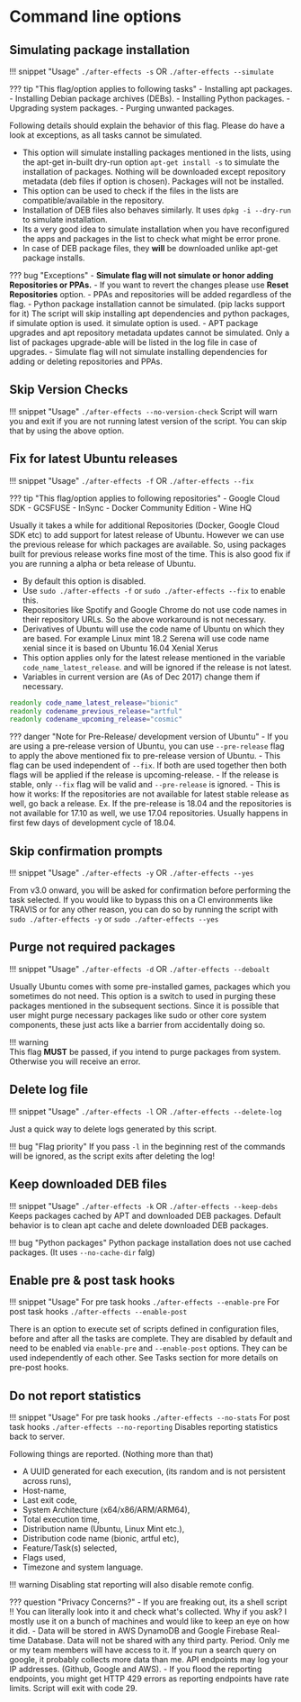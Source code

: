 # Command line options

## Simulating package installation

!!! snippet "Usage"
    ```
    ./after-effects -s
    ```
    OR
    ```
    ./after-effects --simulate
    ```

??? tip "This flag/option applies to following tasks"
    - Installing apt packages.
    - Installing Debian package archives (DEBs).
    - Installing Python packages.
    - Upgrading system packages.
    - Purging unwanted packages.

Following details should explain the behavior of this flag. Please do have a look at exceptions, as all tasks cannot be simulated.

- This option will simulate installing packages mentioned in the lists, using the apt-get in-built dry-run option `apt-get install -s` to simulate the installation of packages. Nothing will be downloaded except repository metadata (deb files if option is chosen). Packages will not be installed.
- This option can be used to check if the files in the lists are compatible/available in the repository.
- Installation of DEB files also behaves similarly. It uses `dpkg -i --dry-run` to simulate installation.
- Its a very good idea to simulate installation when you have reconfigured the apps and packages in the list to check what might be error prone.
- In case of DEB package files, they **will** be downloaded unlike apt-get package installs.

??? bug "Exceptions"
     - **Simulate flag will not simulate or honor adding Repositories or PPAs.**
     - If you want to revert the changes please use **Reset Repositories** option.
     - PPAs and repositories will be added regardless of the flag.
     - Python package installation cannot be simulated. (pip lacks support for it) The script will skip installing apt dependencies and python packages, if simulate option is used.
      it simulate option is used.
     - APT package upgrades and apt repository metadata updates cannot be simulated. Only a list of packages upgrade-able will be listed in the log file in case of upgrades.
     - Simulate flag will not simulate installing dependencies for adding or deleting repositories and PPAs.

## Skip Version Checks

!!! snippet "Usage"
    ```
    ./after-effects --no-version-check
    ```
Script will warn you and exit if you are not running latest version of the script. You can skip that by using the above option.

## Fix for latest Ubuntu releases


!!! snippet "Usage"
    ```
    ./after-effects -f
    ```
    OR
    ```
    ./after-effects --fix
    ```

??? tip "This flag/option applies to following repositories"
     - Google Cloud SDK
     - GCSFUSE
     - InSync
     - Docker Community Edition
     - Wine HQ


Usually it takes a while for additional Repositories (Docker, Google Cloud SDK etc) to add support for latest release of Ubuntu. However we can use the previous release for which packages are available. So, using packages built for previous release works fine most of the time. This is also good fix if you are running a alpha or beta release of Ubuntu.

- By default this option is disabled.
- Use `sudo ./after-effects -f` or `sudo ./after-effects --fix` to enable this.
- Repositories like Spotify and Google Chrome do not use code names in their repository URLs. So the above workaround is not necessary.
- Derivatives of Ubuntu will use the code name of Ubuntu on which they are based. For example Linux mint 18.2 Serena will use code name xenial since it is based on Ubuntu 16.04 Xenial Xerus
- This option applies only for the latest release mentioned in the variable `code_name_latest_release`. and will be ignored if the release is not latest.
- Variables in current version are (As of Dec 2017) change them if necessary.

```bash
readonly code_name_latest_release="bionic"
readonly codename_previous_release="artful"
readonly codename_upcoming_release="cosmic"
```

??? danger "Note for Pre-Release/ development version of Ubuntu"
    - If you are using a pre-release version of Ubuntu, you can use `--pre-release` flag to apply the above mentioned fix to pre-release version of Ubuntu.
    - This flag can be used independent of `--fix`. If both are used together then both flags will be applied if the release is upcoming-release.
    - If the release is stable, only `--fix` flag will be valid and `--pre-release` is ignored.
    - This is how it works:  If the repositories are  not available for latest stable release as well, go back a release. Ex. If the pre-release is 18.04 and the repositories is not available for 17.10 as well, we use 17.04 repositories. Usually happens in first few days of development cycle of 18.04.

## Skip confirmation prompts

!!! snippet "Usage"
    ```
    ./after-effects -y
    ```
    OR
    ```
    ./after-effects --yes
    ```

From v3.0 onward, you will be asked for confirmation before performing the task selected. If you would like to bypass this on a CI environments like TRAVIS or for any other reason, you can do so by running the script with `sudo ./after-effects -y` or `sudo ./after-effects --yes`

## Purge not required packages

!!! snippet "Usage"
    ```
    ./after-effects -d
    ```
    OR
    ```
    ./after-effects --deboalt
    ```

Usually Ubuntu comes with some pre-installed games, packages which you sometimes do not need. This option is a switch to used in purging these packages mentioned in the subsequent sections. Since it is possible that user might purge necessary packages like sudo or other core system components, these just acts like a barrier from accidentally doing so.

!!! warning  
    This flag **MUST** be passed, if you intend to purge packages from system. Otherwise you will receive an error.

## Delete log file

!!! snippet "Usage"
    ```
    ./after-effects -l
    ```
    OR
    ```
    ./after-effects --delete-log
    ```

Just a quick way to delete logs generated by this script.

!!! bug "Flag priority"
    If you pass `-l` in the beginning rest of the commands will be ignored, as the script exits after deleting the log!

## Keep downloaded DEB files

!!! snippet "Usage"
    ```
    ./after-effects -k
    ```
    OR
    ```
    ./after-effects --keep-debs
    ```
Keeps packages cached by APT and downloaded DEB packages.
Default behavior is to clean apt cache and delete downloaded DEB packages.

!!! bug "Python packages"
    Python package installation does not use cached packages. (It uses `--no-cache-dir` falg)

## Enable pre & post task hooks

!!! snippet "Usage"
    For pre task hooks
    ```
    ./after-effects --enable-pre
    ```
    For post task hooks
    ```
    ./after-effects --enable-post
    ```

There is an option to execute set of scripts defined in configuration files, before and after all the tasks are complete.
They are disabled by default and need to be enabled via `enable-pre` and `--enable-post` options. They can be used independently of each other. See Tasks section for more details on pre-post hooks.

## Do not report statistics

!!! snippet "Usage"
    For pre task hooks
    ```
    ./after-effects --no-stats
    ```
    For post task hooks
    ```
    ./after-effects --no-reporting
    ```
Disables reporting statistics back to server.

Following things are reported. (Nothing more than that)

- A UUID generated for each execution, (its random and is not persistent across runs),
- Host-name,
- Last exit code,
- System Architecture (x64/x86/ARM/ARM64),
- Total execution time,
- Distribution name (Ubuntu, Linux Mint etc.),
- Distribution code name (bionic, artful etc),
- Feature/Task(s) selected,
- Flags used,
- Timezone and system language.

!!! warning
    Disabling stat reporting will also disable remote config.

??? question "Privacy Concerns?"
    - If you are freaking out, its a shell script !! You can literally look into it and check what's collected. Why if you ask? I mostly use it on a bunch of machines and would like to keep an eye on how it did.
    - Data will be stored in AWS DynamoDB and Google Firebase Real-time Database.
    Data will not be shared with any third party. Period. Only me or my team members will have access
    to it. If you run a search query on google, it probably collects more data than me. API endpoints may log your IP addresses. (Github, Google and AWS).
    - If you flood the reporting endpoints, you might get HTTP 429 errors as reporting endpoints have rate limits. Script will exit with code 29.
